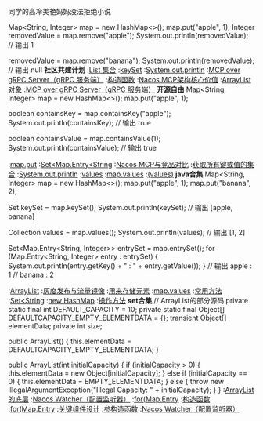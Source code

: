 同学的高冷美艳妈妈没法拒绝小说


Map<String, Integer> map = new HashMap<>();
map.put("apple", 1);
Integer removedValue = map.remove("apple");
System.out.println(removedValue);  // 输出 1

removedValue = map.remove("banana");
System.out.println(removedValue);  // 输出 null
<strong>社区共建计划</strong>
:[List 集合](https://rentry.org/km3sdud3)
:[keySet](https://rentry.org/aezqoai6)
:[System.out.println](https://rentry.org/xxrbb5x9)
:[MCP over gRPC Server（gRPC 服务端）](https://pastebin.com/SisQy57p)
:[构造函数](https://pastebin.com/Ree6SuJK)
:[Nacos MCP架构核心价值](https://rentry.org/g29zyyme)
:[ArrayList对象](https://github.com/xgtdls/geu)
:[MCP over gRPC Server（gRPC 服务端）](https://rentry.org/52ww8tqe)
<strong>开源自由</strong>
Map<String, Integer> map = new HashMap<>();
map.put("apple", 1);

boolean containsKey = map.containsKey("apple");
System.out.println(containsKey);  // 输出 true

boolean containsValue = map.containsValue(1);
System.out.println(containsValue);  // 输出 true

:[map.put](https://rentry.org/yobbyxhd)
:[Set<Map.Entry<String](https://pastebin.com/vw9EgSLS)
:[Nacos MCP与竞品对比](https://rentry.org/u3cgywhf)
:[获取所有键或值的集合](https://rentry.org/nvo3q6f4)
:[System.out.println](https://rentry.org/me6wzbs4)
:[values](https://pastebin.com/uBQD7xEB)
:[map.values](https://pastebin.com/p0qCpLUD)
:[(values)](https://pastebin.com/w7USdTf0)
<strong>java合集</strong>
Map<String, Integer> map = new HashMap<>();
map.put("apple", 1);
map.put("banana", 2);

Set<String> keySet = map.keySet();
System.out.println(keySet);  // 输出 [apple, banana]

Collection<Integer> values = map.values();
System.out.println(values);  // 输出 [1, 2]

Set<Map.Entry<String, Integer>> entrySet = map.entrySet();
for (Map.Entry<String, Integer> entry : entrySet) {
    System.out.println(entry.getKey() + " : " + entry.getValue());
}
// 输出 apple : 1
//      banana : 2

:[ArrayList](https://rentry.org/iyr3w7rs)
:[灰度发布与流量镜像](https://pastebin.com/jJeiiLbj)
:[用来存储元素](https://rentry.org/s9no2eo9)
:[map.values](https://rentry.org/dbr5pnp8)
:[常用方法](https://pastebin.com/BqCb6KSN)
:[Set<String](https://rentry.org/k44qruw4)
:[new HashMap](https://pastebin.com/8iSGivpt)
:[操作方法](https://rentry.org/5ae9dpoa)
<strong>set合集</strong>
// ArrayList的部分源码
private static final int DEFAULT_CAPACITY = 10;
private static final Object[] DEFAULTCAPACITY_EMPTY_ELEMENTDATA = {};
transient Object[] elementData;
private int size;

public ArrayList() {
    this.elementData = DEFAULTCAPACITY_EMPTY_ELEMENTDATA;
}

public ArrayList(int initialCapacity) {
    if (initialCapacity > 0) {
        this.elementData = new Object[initialCapacity];
    } else if (initialCapacity == 0) {
        this.elementData = EMPTY_ELEMENTDATA;
    } else {
        throw new IllegalArgumentException("Illegal Capacity: " + initialCapacity);
    }
}
:[ArrayList的底层](https://pastebin.com/Ugh7iVE5)
:[Nacos Watcher（配置监听器）](https://rentry.org/kvnhxzcm)
:[for(Map.Entry](https://pastebin.com/BjRf6kfY)
:[构造函数](https://pastebin.com/YStN2D8f)
:[for(Map.Entry](https://pastebin.com/DJAwqKeV)
:[关键组件设计](https://rentry.org/72dkiv2b)
:[参构造函数](https://github.com/kjmdsl/dapl)
:[Nacos Watcher（配置监听器）](https://pastebin.com/znEtEtmB)
